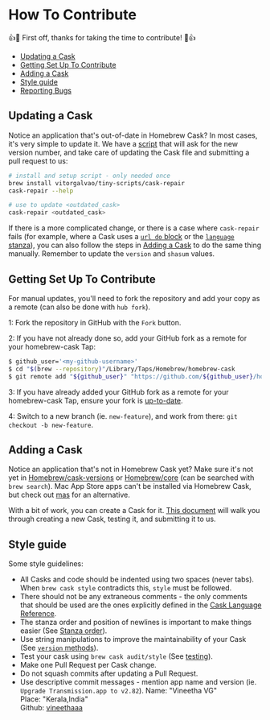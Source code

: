 # How To Contribute

:+1::tada: First off, thanks for taking the time to contribute! :tada::+1:

* [Updating a Cask](#updating-a-cask)
* [Getting Set Up To Contribute](#getting-set-up-to-contribute)
* [Adding a Cask](#adding-a-cask)
* [Style guide](#style-guide)
* [Reporting Bugs](README.md#reporting-bugs)


## Updating a Cask

Notice an application that's out-of-date in Homebrew Cask? In most cases, it's very simple to update it. We have a [script](https://github.com/vitorgalvao/tiny-scripts/blob/master/cask-repair) that will ask for the new version number, and take care of updating the Cask file and submitting a pull request to us:

```bash
# install and setup script - only needed once
brew install vitorgalvao/tiny-scripts/cask-repair
cask-repair --help

# use to update <outdated_cask>
cask-repair <outdated_cask>
```

If there is a more complicated change, or there is a case where `cask-repair` fails (for example, where a Cask uses a [`url do` block](https://github.com/Homebrew/homebrew-cask/blob/60531a2812005dd5f17dc92f3ce7419af3c5d019/Casks/audacity.rb#L5#L15) or the [`language` stanza](https://github.com/Homebrew/homebrew-cask/blob/306b8fbd9502036f1ca742f70c569d8677b62403/Casks/firefox.rb#L4L74)), you can also follow the steps in [Adding a Cask](doc/development/adding_a_cask.md) to do the same thing manually. Remember to update the `version` and `shasum` values.


## Getting Set Up To Contribute

For manual updates, you'll need to fork the repository and add your copy as a remote (can also be done with `hub fork`).

1: Fork the repository in GitHub with the `Fork` button.

2: If you have not already done so, add your GitHub fork as a remote for your homebrew-cask Tap:

```bash
$ github_user='<my-github-username>'
$ cd "$(brew --repository)"/Library/Taps/Homebrew/homebrew-cask
$ git remote add "${github_user}" "https://github.com/${github_user}/homebrew-cask"
```

3: If you have already added your GitHub fork as a remote for your homebrew-cask Tap, ensure your fork is [up-to-date](https://help.github.com/articles/merging-an-upstream-repository-into-your-fork/).

4: Switch to a new branch (ie. `new-feature`), and work from there: `git checkout -b new-feature`.


## Adding a Cask

Notice an application that's not in Homebrew Cask yet? Make sure it's not yet in [Homebrew/cask-versions](https://github.com/Homebrew/homebrew-cask-versions) or [Homebrew/core](https://github.com/Homebrew/homebrew-core) (can be searched with `brew search`). Mac App Store apps can't be installed via Homebrew Cask, but check out [mas](https://github.com/mas-cli/mas) for an alternative.

With a bit of work, you can create a Cask for it. [This document](doc/development/adding_a_cask.md) will walk you through creating a new Cask, testing it, and submitting it to us.


## Style guide

Some style guidelines:

* All Casks and code should be indented using two spaces (never tabs). When `brew cask style` contradicts this, `style` must be followed.
* There should not be any extraneous comments - the only comments that should be used are the ones explicitly defined in the [Cask Language Reference](doc/cask_language_reference).
* The stanza order and position of newlines is important to make things easier (See [Stanza order](doc/cask_language_reference/#stanza-order)).
* Use string manipulations to improve the maintainability of your Cask (See [`version` methods](doc/cask_language_reference/stanzas/version.md#version-methods)).
* Test your cask using `brew cask audit/style` (See [testing](doc/development/adding_a_cask.md#testing-your-new-cask)).
* Make one Pull Request per Cask change.
* Do not squash commits after updating a Pull Request.
* Use descriptive commit messages - mention app name and version (ie. `Upgrade Transmission.app to v2.82`).
Name: "Vineetha VG"  
   Place: "Kerala,India"  
   Github: [vineethaaa](https://github.com/vineethaaa) 
